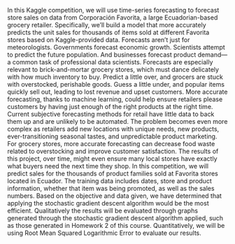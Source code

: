 In this Kaggle competition, we will use time-series forecasting to forecast store sales on data from Corporación Favorita, a large Ecuadorian-based grocery retailer. Specifically, we’ll build a model that more accurately predicts the unit sales for thousands of items sold at different Favorita stores based on Kaggle-provided data. Forecasts aren’t just for meteorologists. Governments forecast economic growth. Scientists attempt to predict the future population. And businesses forecast product demand—a common task of professional data scientists. Forecasts are especially relevant to brick-and-mortar grocery stores, which must dance delicately with how much inventory to buy. Predict a little over, and grocers are stuck with overstocked, perishable goods. Guess a little under, and popular items quickly sell out, leading to lost revenue and upset customers. More accurate forecasting, thanks to machine learning, could help ensure retailers please customers by having just enough of the right products at the right time. Current subjective forecasting methods for retail have little data to back them up and are unlikely to be automated. The problem becomes even more complex as retailers add new locations with unique needs, new products, ever-transitioning seasonal tastes, and unpredictable product marketing. For grocery stores, more accurate forecasting can decrease food waste related to overstocking and improve customer satisfaction. The results of this project, over time, might even ensure many local stores have exactly what buyers need the next time they shop. In this competition, we will predict sales for the thousands of product families sold at Favorita stores located in Ecuador. The training data includes dates, store and product information, whether that item was being promoted, as well as the sales numbers. Based on the objective and data given, we have determined that applying the stochastic gradient descent algorithm would be the most efficient. Qualitatively the results will be evaluated through graphs generated through the stochastic gradient descent algorithm applied, such as those generated in Homework 2 of this course. Quantitatively, we will be using Root Mean Squared Logarithmic Error to evaluate our results.

